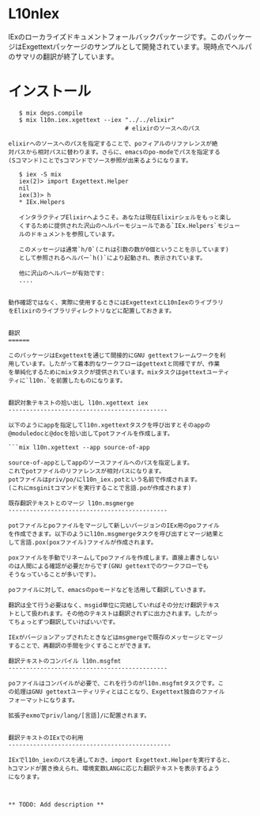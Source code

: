 L10nIex
=======

IExのローカライズドキュメントフォールバックパッケージです。このパッケー
ジはExgettextパッケージのサンプルとして開発されています。現時点でヘルパ
のサマリの翻訳が終了しています。

インストール
============

```$ mix deps.get
   $ mix deps.compile
   $ mix l10n.iex.xgettext --iex "../../elixir" 
                                 # elixirのソースへのパス

elixirへのソースへのパスを指定することで、poフィアルのリファレンスが絶
対パスから相対パスに替わります。さらに、emacsのpo-modeでパスを指定する
(Sコマンド)ことでsコマンドでソース参照が出来るようになります。

   $ iex -S mix
   iex(2)> import Exgettext.Helper
   nil
   iex(3)> h 
   * IEx.Helpers
   
   インタラクティブElixirへようこそ。あなたは現在Elixirシェルをもっと楽し
   くするために提供された沢山のヘルパーモジュールである`IEx.Helpers`モジュー
   ルのドキュメントを参照しています。
   
   このメッセージは通常`h/0`(これは引数の数が0個ということを示しています)
   として参照されるヘルパー`h()`により起動され、表示されています。
   
   他に沢山のヘルパーが有効です:
   ....


動作確認ではなく、実際に使用するときにはExgettextとL10nIexのライブラリ
をElixirのライブラリディレクトリなどに配置しておきます。


翻訳
======

このパッケージはExgettextを通じて間接的にGNU gettextフレームワークを利
用しています。したがって着本的なワークフローはgettextと同様ですが、作業
を単純化するためにmixタスクが提供されています。mixタスクはgettextユーティ
ティに`l10n.`を前置したものになります。


翻訳対象テキストの拾い出し l10n.xgettext iex
---------------------------------------------

以下のようにappを指定してl10n.xgettextタスクを呼び出すとそのappの
@moduledocと@docを拾い出してpotファイルを作成します。

```mix l10n.xgettext --app source-of-app

source-of-appとしてappのソースファイルへのパスを指定します。
これでpotファイルのリファレンスが相対パスになります。
potファイルはpriv/po/にl10n_iex.potという名前で作成されます。
(これにmsginitコマンドを実行することで言語.poが作成されます)

既存翻訳テキストとのマージ l10n.msgmerge
---------------------------------------------

potファイルとpoファイルをマージして新しいバージョンのIEx用のpoファイル
を作成できます。以下のようにl10n.msgmergeタスクを呼び出すとマージ結果と
して言語.pox(poxファイル)ファイルが作成されます。

poxファイルを手動でリネームしてpoファイルを作成します。直接上書きしない
のは人間による確認が必要だからです(GNU gettextでのワークフローでも
そうなっていることが多いです)。

poファイルに対して、emacsのpoモードなどを活用して翻訳していきます。

翻訳は全て行う必要はなく、msgid単位に完結していればその分だけ翻訳テキス
トとして扱われます。その他のテキストは翻訳されずに出力されます。したがっ
てちょっとずつ翻訳していけばいいです。

IExがバージョンアップされたときなどはmsgmergeで既存のメッセージとマージ
することで、再翻訳の手間を少くすることができます。

翻訳テキストのコンパイル l10n.msgfmt
---------------------------------------------

poファイルはコンパイルが必要で、これを行うのがl10n.msgfmtタスクです。こ
の処理はGNU gettextユーティリティとはことなり、Exgettext独自のファイル
フォーマットになります。

拡張子exmoでpriv/lang/[言語]/に配置されます。


翻訳テキストのIExでの利用
----------------------------------------------

IExでl10n_iexのパスを通しておき、import Exgettext.Helperを実行すると、
hコマンドが置き換えられ、環境変数LANGに応じた翻訳テキストを表示するよう
になります。


   
** TODO: Add description **
   